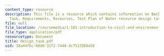 ```yaml
---
content_type: resource
description: This file is a resource which contains information on Background, Design
  Task, Requirements, Resources, Test Plan of Water resource design task.
file: null
file_location: /coursemedia/1-101-introduction-to-civil-and-environmental-engineering-design-i-fall-2006/18a44fbc60d031f27448dc75133b0a56_design_task.pdf
file_type: application/pdf
resourcetype: Document
title: design_task.pdf
uid: 18a44fbc-60d0-31f2-7448-dc75133b0a56
---
```

